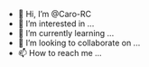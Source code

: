 - 👋 Hi, I’m @Caro-RC
- 👀 I’m interested in ...
- 🌱 I’m currently learning ...
- 💞️ I’m looking to collaborate on ...
- 📫 How to reach me ...

<!---
Caro-RC/Caro-RC is a ✨ special ✨ repository because its `README.md` (this file) appears on your GitHub profile.
You can click the Preview link to take a look at your changes.
--->
